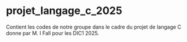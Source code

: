 # projet_langage_c_2025
Contient les codes de notre groupe dans le cadre du projet de langage C donne par M. I Fall pour les DIC1 2025.

